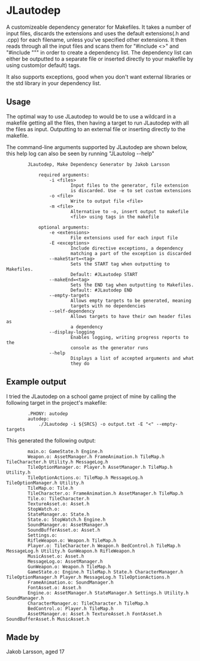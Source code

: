 JLautodep
=========

A customizeable dependency generator for Makefiles. It takes a number of input files, discards the extensions
and uses the default extensions(.h and .cpp) for each filename, unless you've specified other extensions. It
then reads through all the input files and scans them for "#include <>" and "#include """ in order to create
a dependency list. The dependency list can either be outputted to a separate file or inserted directly to your
makefile by using custom(or default) tags.

It also supports exceptions, good when you don't want external libraries or the std library in your
dependency list.

Usage
-----
The optimal way to use JLautodep to would be to use a wildcard in a makefile getting all the files, then having
a target to run JLautodep with all the files as input. Outputting to an external file or inserting directly to the
makefile.

The command-line arguments supported by JLautodep are shown below, this help log can also be seen by running "JLautolog --help"

			JLautodep, Make Dependency Generator by Jakob Larsson
			
				required arguments:
					-i <files>
							Input files to the generator, file extension
							is discarded. Use -e to set custom extensions
					-o <file>
							Write to output file <file>
					-m <file>
							Alternative to -o, insert output to makefile
							<file> using tags in the makefile
			
				optional arguments:
					-e <extensions>
							File extensions used for each input file
					-E <exceptions>
							Include directive exceptions, a dependency
							matching a part of the exception is discarded
					--makeStart=<tag>
							Sets the START tag when outputting to Makefiles.
							Default: #JLautodep START
					--makeEnd=<tag>
							Sets the END tag when outputting to Makefiles.
							Default: #JLautodep END
					--empty-targets
							Allows empty targets to be generated, meaning
							targets with no dependencies
					--self-dependency
							Allows targets to have their own header files as
							a dependency
					--display-logging
							Enables logging, writing progress reports to the
							console as the generator runs
					--help
							Displays a list of accepted arguments and what
							they do

Example output
---------
I tried the JLautodep on a school game project of mine by calling the following target in the project's
makefile:

			.PHONY: autodep
			autodep:
				./JLautodep -i ${SRCS} -o output.txt -E "<" --empty-targets

This generated the following output:

			main.o: GameState.h Engine.h
			Weapon.o: AssetManager.h FrameAnimation.h TileMap.h TileCharacter.h Utility.h MessageLog.h
			TileOptionManager.o: Player.h AssetManager.h TileMap.h Utility.h
			TileOptionActions.o: TileMap.h MessageLog.h TileOptionManager.h Utility.h
			TileMap.o: Tile.h
			TileCharacter.o: FrameAnimation.h AssetManager.h TileMap.h
			Tile.o: TileCharacter.h
			TextureAsset.o: Asset.h
			StopWatch.o:
			StateManager.o: State.h
			State.o: StopWatch.h Engine.h
			SoundManager.o: AssetManager.h
			SoundBufferAsset.o: Asset.h
			Settings.o:
			RifleWeapon.o: Weapon.h TileMap.h
			Player.o: TileCharacter.h Weapon.h BedControl.h TileMap.h MessageLog.h Utility.h GunWeapon.h RifleWeapon.h
			MusicAsset.o: Asset.h
			MessageLog.o: AssetManager.h
			GunWeapon.o: Weapon.h TileMap.h
			GameState.o: Engine.h TileMap.h State.h CharacterManager.h TileOptionManager.h Player.h MessageLog.h TileOptionActions.h
			FrameAnimation.o: SoundManager.h
			FontAsset.o: Asset.h
			Engine.o: AssetManager.h StateManager.h Settings.h Utility.h SoundManager.h
			CharacterManager.o: TileCharacter.h TileMap.h
			BedControl.o: Player.h TileMap.h
			AssetManager.o: Asset.h TextureAsset.h FontAsset.h SoundBufferAsset.h MusicAsset.h


Made by
---------
Jakob Larsson, aged 17